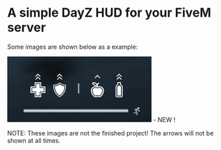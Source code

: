 # A simple DayZ HUD for your FiveM server

Some images are shown below as a example:

![alt text](image-1.png) - NEW ! 

NOTE: These images are not the finished project! The arrows will not be shown at all times.
